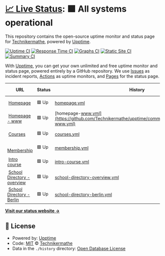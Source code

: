 # [📈 Live Status](https://Technikermathe.github.io/upptime): <!--live status--> **🟩 All systems operational**

This repository contains the open-source uptime monitor and status page for [Technikermathe](https://Technikermathe.github.io/upptime), powered by [Upptime](https://github.com/upptime/upptime).

[![Uptime CI](https://github.com/Technikermathe/upptime/workflows/Uptime%20CI/badge.svg)](https://github.com/Technikermathe/upptime/actions?query=workflow%3A%22Uptime+CI%22)
[![Response Time CI](https://github.com/Technikermathe/upptime/workflows/Response%20Time%20CI/badge.svg)](https://github.com/Technikermathe/upptime/actions?query=workflow%3A%22Response+Time+CI%22)
[![Graphs CI](https://github.com/Technikermathe/upptime/workflows/Graphs%20CI/badge.svg)](https://github.com/Technikermathe/upptime/actions?query=workflow%3A%22Graphs+CI%22)
[![Static Site CI](https://github.com/Technikermathe/upptime/workflows/Static%20Site%20CI/badge.svg)](https://github.com/Technikermathe/upptime/actions?query=workflow%3A%22Static+Site+CI%22)
[![Summary CI](https://github.com/Technikermathe/upptime/workflows/Summary%20CI/badge.svg)](https://github.com/Technikermathe/upptime/actions?query=workflow%3A%22Summary+CI%22)

With [Upptime](https://upptime.js.org), you can get your own unlimited and free uptime monitor and status page, powered entirely by a GitHub repository. We use [Issues](https://github.com/Technikermathe/upptime/issues) as incident reports, [Actions](https://github.com/Technikermathe/upptime/actions) as uptime monitors, and [Pages](https://Technikermathe.github.io/upptime) for the status page.

<!--start: status pages-->
<!-- This summary is generated by Upptime (https://github.com/upptime/upptime) -->
<!-- Do not edit this manually, your changes will be overwritten -->
<!-- prettier-ignore -->
| URL | Status | History | Response Time | Uptime |
| --- | ------ | ------- | ------------- | ------ |
| <img alt="" src="https://icons.duckduckgo.com/ip3/technikermathe.de.ico" height="13"> [Homepage](https://technikermathe.de) | 🟩 Up | [homepage.yml](https://github.com/Technikermathe/upptime/commits/HEAD/history/homepage.yml) | <details><summary><img alt="Response time graph" src="./graphs/homepage/response-time-week.png" height="20"> 1483ms</summary><br><a href="https://status.technikermathe.de/history/homepage"><img alt="Response time 1218" src="https://img.shields.io/endpoint?url=https%3A%2F%2Fraw.githubusercontent.com%2FTechnikermathe%2Fupptime%2FHEAD%2Fapi%2Fhomepage%2Fresponse-time.json"></a><br><a href="https://status.technikermathe.de/history/homepage"><img alt="24-hour response time 1456" src="https://img.shields.io/endpoint?url=https%3A%2F%2Fraw.githubusercontent.com%2FTechnikermathe%2Fupptime%2FHEAD%2Fapi%2Fhomepage%2Fresponse-time-day.json"></a><br><a href="https://status.technikermathe.de/history/homepage"><img alt="7-day response time 1483" src="https://img.shields.io/endpoint?url=https%3A%2F%2Fraw.githubusercontent.com%2FTechnikermathe%2Fupptime%2FHEAD%2Fapi%2Fhomepage%2Fresponse-time-week.json"></a><br><a href="https://status.technikermathe.de/history/homepage"><img alt="30-day response time 1609" src="https://img.shields.io/endpoint?url=https%3A%2F%2Fraw.githubusercontent.com%2FTechnikermathe%2Fupptime%2FHEAD%2Fapi%2Fhomepage%2Fresponse-time-month.json"></a><br><a href="https://status.technikermathe.de/history/homepage"><img alt="1-year response time 1218" src="https://img.shields.io/endpoint?url=https%3A%2F%2Fraw.githubusercontent.com%2FTechnikermathe%2Fupptime%2FHEAD%2Fapi%2Fhomepage%2Fresponse-time-year.json"></a></details> | <details><summary><a href="https://status.technikermathe.de/history/homepage">100.00%</a></summary><a href="https://status.technikermathe.de/history/homepage"><img alt="All-time uptime 97.30%" src="https://img.shields.io/endpoint?url=https%3A%2F%2Fraw.githubusercontent.com%2FTechnikermathe%2Fupptime%2FHEAD%2Fapi%2Fhomepage%2Fuptime.json"></a><br><a href="https://status.technikermathe.de/history/homepage"><img alt="24-hour uptime 100.00%" src="https://img.shields.io/endpoint?url=https%3A%2F%2Fraw.githubusercontent.com%2FTechnikermathe%2Fupptime%2FHEAD%2Fapi%2Fhomepage%2Fuptime-day.json"></a><br><a href="https://status.technikermathe.de/history/homepage"><img alt="7-day uptime 100.00%" src="https://img.shields.io/endpoint?url=https%3A%2F%2Fraw.githubusercontent.com%2FTechnikermathe%2Fupptime%2FHEAD%2Fapi%2Fhomepage%2Fuptime-week.json"></a><br><a href="https://status.technikermathe.de/history/homepage"><img alt="30-day uptime 100.00%" src="https://img.shields.io/endpoint?url=https%3A%2F%2Fraw.githubusercontent.com%2FTechnikermathe%2Fupptime%2FHEAD%2Fapi%2Fhomepage%2Fuptime-month.json"></a><br><a href="https://status.technikermathe.de/history/homepage"><img alt="1-year uptime 97.30%" src="https://img.shields.io/endpoint?url=https%3A%2F%2Fraw.githubusercontent.com%2FTechnikermathe%2Fupptime%2FHEAD%2Fapi%2Fhomepage%2Fuptime-year.json"></a></details>
| <img alt="" src="https://icons.duckduckgo.com/ip3/www.technikermathe.de.ico" height="13"> [Homepage - www](https://www.technikermathe.de) | 🟩 Up | [homepage-www.yml](https://github.com/Technikermathe/upptime/commits/HEAD/history/homepage-www.yml) | <details><summary><img alt="Response time graph" src="./graphs/homepage-www/response-time-week.png" height="20"> 1763ms</summary><br><a href="https://status.technikermathe.de/history/homepage-www"><img alt="Response time 1357" src="https://img.shields.io/endpoint?url=https%3A%2F%2Fraw.githubusercontent.com%2FTechnikermathe%2Fupptime%2FHEAD%2Fapi%2Fhomepage-www%2Fresponse-time.json"></a><br><a href="https://status.technikermathe.de/history/homepage-www"><img alt="24-hour response time 1614" src="https://img.shields.io/endpoint?url=https%3A%2F%2Fraw.githubusercontent.com%2FTechnikermathe%2Fupptime%2FHEAD%2Fapi%2Fhomepage-www%2Fresponse-time-day.json"></a><br><a href="https://status.technikermathe.de/history/homepage-www"><img alt="7-day response time 1763" src="https://img.shields.io/endpoint?url=https%3A%2F%2Fraw.githubusercontent.com%2FTechnikermathe%2Fupptime%2FHEAD%2Fapi%2Fhomepage-www%2Fresponse-time-week.json"></a><br><a href="https://status.technikermathe.de/history/homepage-www"><img alt="30-day response time 1777" src="https://img.shields.io/endpoint?url=https%3A%2F%2Fraw.githubusercontent.com%2FTechnikermathe%2Fupptime%2FHEAD%2Fapi%2Fhomepage-www%2Fresponse-time-month.json"></a><br><a href="https://status.technikermathe.de/history/homepage-www"><img alt="1-year response time 1357" src="https://img.shields.io/endpoint?url=https%3A%2F%2Fraw.githubusercontent.com%2FTechnikermathe%2Fupptime%2FHEAD%2Fapi%2Fhomepage-www%2Fresponse-time-year.json"></a></details> | <details><summary><a href="https://status.technikermathe.de/history/homepage-www">100.00%</a></summary><a href="https://status.technikermathe.de/history/homepage-www"><img alt="All-time uptime 97.97%" src="https://img.shields.io/endpoint?url=https%3A%2F%2Fraw.githubusercontent.com%2FTechnikermathe%2Fupptime%2FHEAD%2Fapi%2Fhomepage-www%2Fuptime.json"></a><br><a href="https://status.technikermathe.de/history/homepage-www"><img alt="24-hour uptime 100.00%" src="https://img.shields.io/endpoint?url=https%3A%2F%2Fraw.githubusercontent.com%2FTechnikermathe%2Fupptime%2FHEAD%2Fapi%2Fhomepage-www%2Fuptime-day.json"></a><br><a href="https://status.technikermathe.de/history/homepage-www"><img alt="7-day uptime 100.00%" src="https://img.shields.io/endpoint?url=https%3A%2F%2Fraw.githubusercontent.com%2FTechnikermathe%2Fupptime%2FHEAD%2Fapi%2Fhomepage-www%2Fuptime-week.json"></a><br><a href="https://status.technikermathe.de/history/homepage-www"><img alt="30-day uptime 100.00%" src="https://img.shields.io/endpoint?url=https%3A%2F%2Fraw.githubusercontent.com%2FTechnikermathe%2Fupptime%2FHEAD%2Fapi%2Fhomepage-www%2Fuptime-month.json"></a><br><a href="https://status.technikermathe.de/history/homepage-www"><img alt="1-year uptime 97.97%" src="https://img.shields.io/endpoint?url=https%3A%2F%2Fraw.githubusercontent.com%2FTechnikermathe%2Fupptime%2FHEAD%2Fapi%2Fhomepage-www%2Fuptime-year.json"></a></details>
| <img alt="" src="https://icons.duckduckgo.com/ip3/technikermathe.de.ico" height="13"> [Courses](https://technikermathe.de/onlinekurse) | 🟩 Up | [courses.yml](https://github.com/Technikermathe/upptime/commits/HEAD/history/courses.yml) | <details><summary><img alt="Response time graph" src="./graphs/courses/response-time-week.png" height="20"> 2396ms</summary><br><a href="https://status.technikermathe.de/history/courses"><img alt="Response time 1739" src="https://img.shields.io/endpoint?url=https%3A%2F%2Fraw.githubusercontent.com%2FTechnikermathe%2Fupptime%2FHEAD%2Fapi%2Fcourses%2Fresponse-time.json"></a><br><a href="https://status.technikermathe.de/history/courses"><img alt="24-hour response time 2225" src="https://img.shields.io/endpoint?url=https%3A%2F%2Fraw.githubusercontent.com%2FTechnikermathe%2Fupptime%2FHEAD%2Fapi%2Fcourses%2Fresponse-time-day.json"></a><br><a href="https://status.technikermathe.de/history/courses"><img alt="7-day response time 2396" src="https://img.shields.io/endpoint?url=https%3A%2F%2Fraw.githubusercontent.com%2FTechnikermathe%2Fupptime%2FHEAD%2Fapi%2Fcourses%2Fresponse-time-week.json"></a><br><a href="https://status.technikermathe.de/history/courses"><img alt="30-day response time 2558" src="https://img.shields.io/endpoint?url=https%3A%2F%2Fraw.githubusercontent.com%2FTechnikermathe%2Fupptime%2FHEAD%2Fapi%2Fcourses%2Fresponse-time-month.json"></a><br><a href="https://status.technikermathe.de/history/courses"><img alt="1-year response time 1739" src="https://img.shields.io/endpoint?url=https%3A%2F%2Fraw.githubusercontent.com%2FTechnikermathe%2Fupptime%2FHEAD%2Fapi%2Fcourses%2Fresponse-time-year.json"></a></details> | <details><summary><a href="https://status.technikermathe.de/history/courses">100.00%</a></summary><a href="https://status.technikermathe.de/history/courses"><img alt="All-time uptime 97.36%" src="https://img.shields.io/endpoint?url=https%3A%2F%2Fraw.githubusercontent.com%2FTechnikermathe%2Fupptime%2FHEAD%2Fapi%2Fcourses%2Fuptime.json"></a><br><a href="https://status.technikermathe.de/history/courses"><img alt="24-hour uptime 100.00%" src="https://img.shields.io/endpoint?url=https%3A%2F%2Fraw.githubusercontent.com%2FTechnikermathe%2Fupptime%2FHEAD%2Fapi%2Fcourses%2Fuptime-day.json"></a><br><a href="https://status.technikermathe.de/history/courses"><img alt="7-day uptime 100.00%" src="https://img.shields.io/endpoint?url=https%3A%2F%2Fraw.githubusercontent.com%2FTechnikermathe%2Fupptime%2FHEAD%2Fapi%2Fcourses%2Fuptime-week.json"></a><br><a href="https://status.technikermathe.de/history/courses"><img alt="30-day uptime 100.00%" src="https://img.shields.io/endpoint?url=https%3A%2F%2Fraw.githubusercontent.com%2FTechnikermathe%2Fupptime%2FHEAD%2Fapi%2Fcourses%2Fuptime-month.json"></a><br><a href="https://status.technikermathe.de/history/courses"><img alt="1-year uptime 97.36%" src="https://img.shields.io/endpoint?url=https%3A%2F%2Fraw.githubusercontent.com%2FTechnikermathe%2Fupptime%2FHEAD%2Fapi%2Fcourses%2Fuptime-year.json"></a></details>
| <img alt="" src="https://icons.duckduckgo.com/ip3/technikermathe.de.ico" height="13"> [Membership](https://technikermathe.de/mitgliedschaft) | 🟩 Up | [membership.yml](https://github.com/Technikermathe/upptime/commits/HEAD/history/membership.yml) | <details><summary><img alt="Response time graph" src="./graphs/membership/response-time-week.png" height="20"> 1082ms</summary><br><a href="https://status.technikermathe.de/history/membership"><img alt="Response time 1057" src="https://img.shields.io/endpoint?url=https%3A%2F%2Fraw.githubusercontent.com%2FTechnikermathe%2Fupptime%2FHEAD%2Fapi%2Fmembership%2Fresponse-time.json"></a><br><a href="https://status.technikermathe.de/history/membership"><img alt="24-hour response time 1098" src="https://img.shields.io/endpoint?url=https%3A%2F%2Fraw.githubusercontent.com%2FTechnikermathe%2Fupptime%2FHEAD%2Fapi%2Fmembership%2Fresponse-time-day.json"></a><br><a href="https://status.technikermathe.de/history/membership"><img alt="7-day response time 1082" src="https://img.shields.io/endpoint?url=https%3A%2F%2Fraw.githubusercontent.com%2FTechnikermathe%2Fupptime%2FHEAD%2Fapi%2Fmembership%2Fresponse-time-week.json"></a><br><a href="https://status.technikermathe.de/history/membership"><img alt="30-day response time 1078" src="https://img.shields.io/endpoint?url=https%3A%2F%2Fraw.githubusercontent.com%2FTechnikermathe%2Fupptime%2FHEAD%2Fapi%2Fmembership%2Fresponse-time-month.json"></a><br><a href="https://status.technikermathe.de/history/membership"><img alt="1-year response time 1057" src="https://img.shields.io/endpoint?url=https%3A%2F%2Fraw.githubusercontent.com%2FTechnikermathe%2Fupptime%2FHEAD%2Fapi%2Fmembership%2Fresponse-time-year.json"></a></details> | <details><summary><a href="https://status.technikermathe.de/history/membership">100.00%</a></summary><a href="https://status.technikermathe.de/history/membership"><img alt="All-time uptime 100.00%" src="https://img.shields.io/endpoint?url=https%3A%2F%2Fraw.githubusercontent.com%2FTechnikermathe%2Fupptime%2FHEAD%2Fapi%2Fmembership%2Fuptime.json"></a><br><a href="https://status.technikermathe.de/history/membership"><img alt="24-hour uptime 100.00%" src="https://img.shields.io/endpoint?url=https%3A%2F%2Fraw.githubusercontent.com%2FTechnikermathe%2Fupptime%2FHEAD%2Fapi%2Fmembership%2Fuptime-day.json"></a><br><a href="https://status.technikermathe.de/history/membership"><img alt="7-day uptime 100.00%" src="https://img.shields.io/endpoint?url=https%3A%2F%2Fraw.githubusercontent.com%2FTechnikermathe%2Fupptime%2FHEAD%2Fapi%2Fmembership%2Fuptime-week.json"></a><br><a href="https://status.technikermathe.de/history/membership"><img alt="30-day uptime 100.00%" src="https://img.shields.io/endpoint?url=https%3A%2F%2Fraw.githubusercontent.com%2FTechnikermathe%2Fupptime%2FHEAD%2Fapi%2Fmembership%2Fuptime-month.json"></a><br><a href="https://status.technikermathe.de/history/membership"><img alt="1-year uptime 100.00%" src="https://img.shields.io/endpoint?url=https%3A%2F%2Fraw.githubusercontent.com%2FTechnikermathe%2Fupptime%2FHEAD%2Fapi%2Fmembership%2Fuptime-year.json"></a></details>
| <img alt="" src="https://icons.duckduckgo.com/ip3/technikermathe.de.ico" height="13"> [Intro course](https://technikermathe.de/kurse/info-rund-um-das-technikerstudium) | 🟩 Up | [intro-course.yml](https://github.com/Technikermathe/upptime/commits/HEAD/history/intro-course.yml) | <details><summary><img alt="Response time graph" src="./graphs/intro-course/response-time-week.png" height="20"> 1049ms</summary><br><a href="https://status.technikermathe.de/history/intro-course"><img alt="Response time 686" src="https://img.shields.io/endpoint?url=https%3A%2F%2Fraw.githubusercontent.com%2FTechnikermathe%2Fupptime%2FHEAD%2Fapi%2Fintro-course%2Fresponse-time.json"></a><br><a href="https://status.technikermathe.de/history/intro-course"><img alt="24-hour response time 1024" src="https://img.shields.io/endpoint?url=https%3A%2F%2Fraw.githubusercontent.com%2FTechnikermathe%2Fupptime%2FHEAD%2Fapi%2Fintro-course%2Fresponse-time-day.json"></a><br><a href="https://status.technikermathe.de/history/intro-course"><img alt="7-day response time 1049" src="https://img.shields.io/endpoint?url=https%3A%2F%2Fraw.githubusercontent.com%2FTechnikermathe%2Fupptime%2FHEAD%2Fapi%2Fintro-course%2Fresponse-time-week.json"></a><br><a href="https://status.technikermathe.de/history/intro-course"><img alt="30-day response time 1016" src="https://img.shields.io/endpoint?url=https%3A%2F%2Fraw.githubusercontent.com%2FTechnikermathe%2Fupptime%2FHEAD%2Fapi%2Fintro-course%2Fresponse-time-month.json"></a><br><a href="https://status.technikermathe.de/history/intro-course"><img alt="1-year response time 686" src="https://img.shields.io/endpoint?url=https%3A%2F%2Fraw.githubusercontent.com%2FTechnikermathe%2Fupptime%2FHEAD%2Fapi%2Fintro-course%2Fresponse-time-year.json"></a></details> | <details><summary><a href="https://status.technikermathe.de/history/intro-course">100.00%</a></summary><a href="https://status.technikermathe.de/history/intro-course"><img alt="All-time uptime 97.37%" src="https://img.shields.io/endpoint?url=https%3A%2F%2Fraw.githubusercontent.com%2FTechnikermathe%2Fupptime%2FHEAD%2Fapi%2Fintro-course%2Fuptime.json"></a><br><a href="https://status.technikermathe.de/history/intro-course"><img alt="24-hour uptime 100.00%" src="https://img.shields.io/endpoint?url=https%3A%2F%2Fraw.githubusercontent.com%2FTechnikermathe%2Fupptime%2FHEAD%2Fapi%2Fintro-course%2Fuptime-day.json"></a><br><a href="https://status.technikermathe.de/history/intro-course"><img alt="7-day uptime 100.00%" src="https://img.shields.io/endpoint?url=https%3A%2F%2Fraw.githubusercontent.com%2FTechnikermathe%2Fupptime%2FHEAD%2Fapi%2Fintro-course%2Fuptime-week.json"></a><br><a href="https://status.technikermathe.de/history/intro-course"><img alt="30-day uptime 99.99%" src="https://img.shields.io/endpoint?url=https%3A%2F%2Fraw.githubusercontent.com%2FTechnikermathe%2Fupptime%2FHEAD%2Fapi%2Fintro-course%2Fuptime-month.json"></a><br><a href="https://status.technikermathe.de/history/intro-course"><img alt="1-year uptime 97.37%" src="https://img.shields.io/endpoint?url=https%3A%2F%2Fraw.githubusercontent.com%2FTechnikermathe%2Fupptime%2FHEAD%2Fapi%2Fintro-course%2Fuptime-year.json"></a></details>
| <img alt="" src="https://icons.duckduckgo.com/ip3/technikermathe.de.ico" height="13"> [School Directory - overview](https://technikermathe.de/kurse/technikerschulen-verzeichnis-deutschlandweit) | 🟩 Up | [school-directory-overview.yml](https://github.com/Technikermathe/upptime/commits/HEAD/history/school-directory-overview.yml) | <details><summary><img alt="Response time graph" src="./graphs/school-directory-overview/response-time-week.png" height="20"> 1071ms</summary><br><a href="https://status.technikermathe.de/history/school-directory-overview"><img alt="Response time 747" src="https://img.shields.io/endpoint?url=https%3A%2F%2Fraw.githubusercontent.com%2FTechnikermathe%2Fupptime%2FHEAD%2Fapi%2Fschool-directory-overview%2Fresponse-time.json"></a><br><a href="https://status.technikermathe.de/history/school-directory-overview"><img alt="24-hour response time 1082" src="https://img.shields.io/endpoint?url=https%3A%2F%2Fraw.githubusercontent.com%2FTechnikermathe%2Fupptime%2FHEAD%2Fapi%2Fschool-directory-overview%2Fresponse-time-day.json"></a><br><a href="https://status.technikermathe.de/history/school-directory-overview"><img alt="7-day response time 1071" src="https://img.shields.io/endpoint?url=https%3A%2F%2Fraw.githubusercontent.com%2FTechnikermathe%2Fupptime%2FHEAD%2Fapi%2Fschool-directory-overview%2Fresponse-time-week.json"></a><br><a href="https://status.technikermathe.de/history/school-directory-overview"><img alt="30-day response time 1034" src="https://img.shields.io/endpoint?url=https%3A%2F%2Fraw.githubusercontent.com%2FTechnikermathe%2Fupptime%2FHEAD%2Fapi%2Fschool-directory-overview%2Fresponse-time-month.json"></a><br><a href="https://status.technikermathe.de/history/school-directory-overview"><img alt="1-year response time 747" src="https://img.shields.io/endpoint?url=https%3A%2F%2Fraw.githubusercontent.com%2FTechnikermathe%2Fupptime%2FHEAD%2Fapi%2Fschool-directory-overview%2Fresponse-time-year.json"></a></details> | <details><summary><a href="https://status.technikermathe.de/history/school-directory-overview">100.00%</a></summary><a href="https://status.technikermathe.de/history/school-directory-overview"><img alt="All-time uptime 97.37%" src="https://img.shields.io/endpoint?url=https%3A%2F%2Fraw.githubusercontent.com%2FTechnikermathe%2Fupptime%2FHEAD%2Fapi%2Fschool-directory-overview%2Fuptime.json"></a><br><a href="https://status.technikermathe.de/history/school-directory-overview"><img alt="24-hour uptime 100.00%" src="https://img.shields.io/endpoint?url=https%3A%2F%2Fraw.githubusercontent.com%2FTechnikermathe%2Fupptime%2FHEAD%2Fapi%2Fschool-directory-overview%2Fuptime-day.json"></a><br><a href="https://status.technikermathe.de/history/school-directory-overview"><img alt="7-day uptime 100.00%" src="https://img.shields.io/endpoint?url=https%3A%2F%2Fraw.githubusercontent.com%2FTechnikermathe%2Fupptime%2FHEAD%2Fapi%2Fschool-directory-overview%2Fuptime-week.json"></a><br><a href="https://status.technikermathe.de/history/school-directory-overview"><img alt="30-day uptime 99.99%" src="https://img.shields.io/endpoint?url=https%3A%2F%2Fraw.githubusercontent.com%2FTechnikermathe%2Fupptime%2FHEAD%2Fapi%2Fschool-directory-overview%2Fuptime-month.json"></a><br><a href="https://status.technikermathe.de/history/school-directory-overview"><img alt="1-year uptime 97.37%" src="https://img.shields.io/endpoint?url=https%3A%2F%2Fraw.githubusercontent.com%2FTechnikermathe%2Fupptime%2FHEAD%2Fapi%2Fschool-directory-overview%2Fuptime-year.json"></a></details>
| <img alt="" src="https://icons.duckduckgo.com/ip3/technikermathe.de.ico" height="13"> [School Directory - Berlin](https://technikermathe.de/lektionen/technikerschulen-in-berlin) | 🟩 Up | [school-directory-berlin.yml](https://github.com/Technikermathe/upptime/commits/HEAD/history/school-directory-berlin.yml) | <details><summary><img alt="Response time graph" src="./graphs/school-directory-berlin/response-time-week.png" height="20"> 3501ms</summary><br><a href="https://status.technikermathe.de/history/school-directory-berlin"><img alt="Response time 2258" src="https://img.shields.io/endpoint?url=https%3A%2F%2Fraw.githubusercontent.com%2FTechnikermathe%2Fupptime%2FHEAD%2Fapi%2Fschool-directory-berlin%2Fresponse-time.json"></a><br><a href="https://status.technikermathe.de/history/school-directory-berlin"><img alt="24-hour response time 3244" src="https://img.shields.io/endpoint?url=https%3A%2F%2Fraw.githubusercontent.com%2FTechnikermathe%2Fupptime%2FHEAD%2Fapi%2Fschool-directory-berlin%2Fresponse-time-day.json"></a><br><a href="https://status.technikermathe.de/history/school-directory-berlin"><img alt="7-day response time 3501" src="https://img.shields.io/endpoint?url=https%3A%2F%2Fraw.githubusercontent.com%2FTechnikermathe%2Fupptime%2FHEAD%2Fapi%2Fschool-directory-berlin%2Fresponse-time-week.json"></a><br><a href="https://status.technikermathe.de/history/school-directory-berlin"><img alt="30-day response time 3445" src="https://img.shields.io/endpoint?url=https%3A%2F%2Fraw.githubusercontent.com%2FTechnikermathe%2Fupptime%2FHEAD%2Fapi%2Fschool-directory-berlin%2Fresponse-time-month.json"></a><br><a href="https://status.technikermathe.de/history/school-directory-berlin"><img alt="1-year response time 2258" src="https://img.shields.io/endpoint?url=https%3A%2F%2Fraw.githubusercontent.com%2FTechnikermathe%2Fupptime%2FHEAD%2Fapi%2Fschool-directory-berlin%2Fresponse-time-year.json"></a></details> | <details><summary><a href="https://status.technikermathe.de/history/school-directory-berlin">100.00%</a></summary><a href="https://status.technikermathe.de/history/school-directory-berlin"><img alt="All-time uptime 97.34%" src="https://img.shields.io/endpoint?url=https%3A%2F%2Fraw.githubusercontent.com%2FTechnikermathe%2Fupptime%2FHEAD%2Fapi%2Fschool-directory-berlin%2Fuptime.json"></a><br><a href="https://status.technikermathe.de/history/school-directory-berlin"><img alt="24-hour uptime 100.00%" src="https://img.shields.io/endpoint?url=https%3A%2F%2Fraw.githubusercontent.com%2FTechnikermathe%2Fupptime%2FHEAD%2Fapi%2Fschool-directory-berlin%2Fuptime-day.json"></a><br><a href="https://status.technikermathe.de/history/school-directory-berlin"><img alt="7-day uptime 100.00%" src="https://img.shields.io/endpoint?url=https%3A%2F%2Fraw.githubusercontent.com%2FTechnikermathe%2Fupptime%2FHEAD%2Fapi%2Fschool-directory-berlin%2Fuptime-week.json"></a><br><a href="https://status.technikermathe.de/history/school-directory-berlin"><img alt="30-day uptime 99.95%" src="https://img.shields.io/endpoint?url=https%3A%2F%2Fraw.githubusercontent.com%2FTechnikermathe%2Fupptime%2FHEAD%2Fapi%2Fschool-directory-berlin%2Fuptime-month.json"></a><br><a href="https://status.technikermathe.de/history/school-directory-berlin"><img alt="1-year uptime 97.34%" src="https://img.shields.io/endpoint?url=https%3A%2F%2Fraw.githubusercontent.com%2FTechnikermathe%2Fupptime%2FHEAD%2Fapi%2Fschool-directory-berlin%2Fuptime-year.json"></a></details>

<!--end: status pages-->

[**Visit our status website →**](https://Technikermathe.github.io/upptime)

## 📄 License

- Powered by: [Upptime](https://github.com/upptime/upptime)
- Code: [MIT](./LICENSE) © [Technikermathe](https://Technikermathe.github.io/upptime)
- Data in the `./history` directory: [Open Database License](https://opendatacommons.org/licenses/odbl/1-0/)
